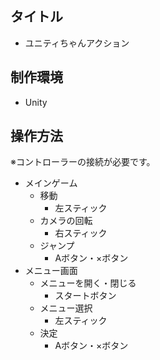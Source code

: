 ## タイトル
- ユニティちゃんアクション
## 制作環境
- Unity
## 操作方法
※コントローラーの接続が必要です。
- メインゲーム
  - 移動
    - 左スティック
  - カメラの回転
    - 右スティック
  - ジャンプ
    - Aボタン・×ボタン
- メニュー画面
  - メニューを開く・閉じる
    - スタートボタン
  - メニュー選択
    - 左スティック
  - 決定
    - Aボタン・×ボタン
